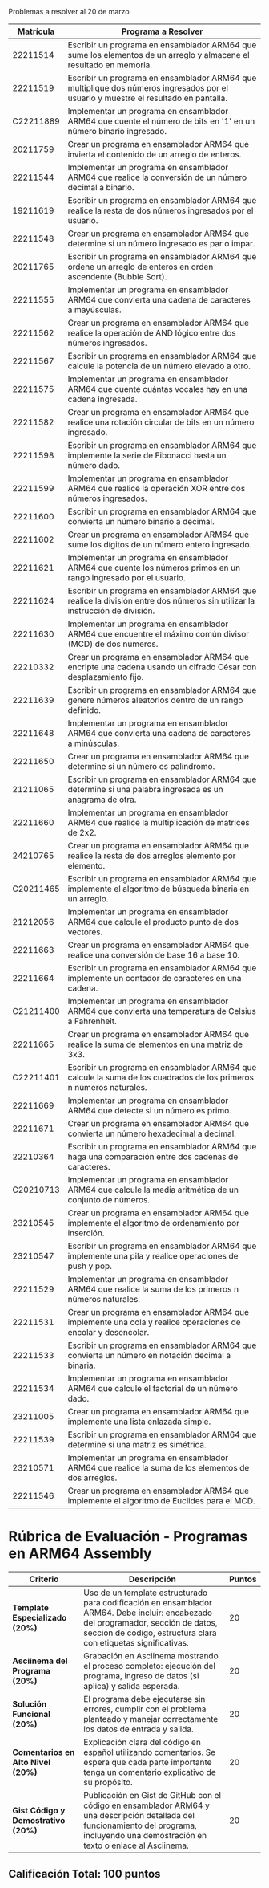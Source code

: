 Problemas a resolver al 20 de marzo


| Matrícula      | Programa a Resolver |
|---------------|--------------------|
| 22211514      | Escribir un programa en ensamblador ARM64 que sume los elementos de un arreglo y almacene el resultado en memoria. |
| 22211519      | Escribir un programa en ensamblador ARM64 que multiplique dos números ingresados por el usuario y muestre el resultado en pantalla. |
| C22211889     | Implementar un programa en ensamblador ARM64 que cuente el número de bits en '1' en un número binario ingresado. |
| 20211759      | Crear un programa en ensamblador ARM64 que invierta el contenido de un arreglo de enteros. |
| 22211544      | Implementar un programa en ensamblador ARM64 que realice la conversión de un número decimal a binario. |
| 19211619      | Escribir un programa en ensamblador ARM64 que realice la resta de dos números ingresados por el usuario. |
| 22211548      | Crear un programa en ensamblador ARM64 que determine si un número ingresado es par o impar. |
| 20211765      | Escribir un programa en ensamblador ARM64 que ordene un arreglo de enteros en orden ascendente (Bubble Sort). |
| 22211555      | Implementar un programa en ensamblador ARM64 que convierta una cadena de caracteres a mayúsculas. |
| 22211562      | Crear un programa en ensamblador ARM64 que realice la operación de AND lógico entre dos números ingresados. |
| 22211567      | Escribir un programa en ensamblador ARM64 que calcule la potencia de un número elevado a otro. |
| 22211575      | Implementar un programa en ensamblador ARM64 que cuente cuántas vocales hay en una cadena ingresada. |
| 22211582      | Crear un programa en ensamblador ARM64 que realice una rotación circular de bits en un número ingresado. |
| 22211598      | Escribir un programa en ensamblador ARM64 que implemente la serie de Fibonacci hasta un número dado. |
| 22211599      | Implementar un programa en ensamblador ARM64 que realice la operación XOR entre dos números ingresados. |
| 22211600      | Escribir un programa en ensamblador ARM64 que convierta un número binario a decimal. |
| 22211602      | Crear un programa en ensamblador ARM64 que sume los dígitos de un número entero ingresado. |
| 22211621      | Implementar un programa en ensamblador ARM64 que cuente los números primos en un rango ingresado por el usuario. |
| 22211624      | Escribir un programa en ensamblador ARM64 que realice la división entre dos números sin utilizar la instrucción de división. |
| 22211630      | Implementar un programa en ensamblador ARM64 que encuentre el máximo común divisor (MCD) de dos números. |
| 22210332      | Crear un programa en ensamblador ARM64 que encripte una cadena usando un cifrado César con desplazamiento fijo. |
| 22211639      | Escribir un programa en ensamblador ARM64 que genere números aleatorios dentro de un rango definido. |
| 22211648      | Implementar un programa en ensamblador ARM64 que convierta una cadena de caracteres a minúsculas. |
| 22211650      | Crear un programa en ensamblador ARM64 que determine si un número es palíndromo. |
| 21211065      | Escribir un programa en ensamblador ARM64 que determine si una palabra ingresada es un anagrama de otra. |
| 22211660      | Implementar un programa en ensamblador ARM64 que realice la multiplicación de matrices de 2x2. |
| 24210765      | Crear un programa en ensamblador ARM64 que realice la resta de dos arreglos elemento por elemento. |
| C20211465     | Escribir un programa en ensamblador ARM64 que implemente el algoritmo de búsqueda binaria en un arreglo. |
| 21212056      | Implementar un programa en ensamblador ARM64 que calcule el producto punto de dos vectores. |
| 22211663      | Crear un programa en ensamblador ARM64 que realice una conversión de base 16 a base 10. |
| 22211664      | Escribir un programa en ensamblador ARM64 que implemente un contador de caracteres en una cadena. |
| C21211400     | Implementar un programa en ensamblador ARM64 que convierta una temperatura de Celsius a Fahrenheit. |
| 22211665      | Crear un programa en ensamblador ARM64 que realice la suma de elementos en una matriz de 3x3. |
| C22211401     | Escribir un programa en ensamblador ARM64 que calcule la suma de los cuadrados de los primeros n números naturales. |
| 22211669      | Implementar un programa en ensamblador ARM64 que detecte si un número es primo. |
| 22211671      | Crear un programa en ensamblador ARM64 que convierta un número hexadecimal a decimal. |
| 22210364      | Escribir un programa en ensamblador ARM64 que haga una comparación entre dos cadenas de caracteres. |
| C20210713     | Implementar un programa en ensamblador ARM64 que calcule la media aritmética de un conjunto de números. |
| 23210545      | Crear un programa en ensamblador ARM64 que implemente el algoritmo de ordenamiento por inserción. |
| 23210547      | Escribir un programa en ensamblador ARM64 que implemente una pila y realice operaciones de push y pop. |
| 22211529      | Implementar un programa en ensamblador ARM64 que realice la suma de los primeros n números naturales. |
| 22211531      | Crear un programa en ensamblador ARM64 que implemente una cola y realice operaciones de encolar y desencolar. |
| 22211533      | Escribir un programa en ensamblador ARM64 que convierta un número en notación decimal a binaria. |
| 22211534      | Implementar un programa en ensamblador ARM64 que calcule el factorial de un número dado. |
| 23211005      | Crear un programa en ensamblador ARM64 que implemente una lista enlazada simple. |
| 22211539      | Escribir un programa en ensamblador ARM64 que determine si una matriz es simétrica. |
| 23210571      | Implementar un programa en ensamblador ARM64 que realice la suma de los elementos de dos arreglos. |
| 22211546      | Crear un programa en ensamblador ARM64 que implemente el algoritmo de Euclides para el MCD. |


# Rúbrica de Evaluación - Programas en ARM64 Assembly

| Criterio                          | Descripción                                                                                                                                 | Puntos |
|----------------------------------|-------------------------------------------------------------------------------------------------------------------------------------------|--------|
| **Template Especializado (20%)**  | Uso de un template estructurado para codificación en ensamblador ARM64. Debe incluir: encabezado del programador, sección de datos, sección de código, estructura clara con etiquetas significativas. | 20     |
| **Asciinema del Programa (20%)**  | Grabación en Asciinema mostrando el proceso completo: ejecución del programa, ingreso de datos (si aplica) y salida esperada.            | 20     |
| **Solución Funcional (20%)**      | El programa debe ejecutarse sin errores, cumplir con el problema planteado y manejar correctamente los datos de entrada y salida.        | 20     |
| **Comentarios en Alto Nivel (20%)** | Explicación clara del código en español utilizando comentarios. Se espera que cada parte importante tenga un comentario explicativo de su propósito. | 20     |
| **Gist Código y Demostrativo (20%)** | Publicación en Gist de GitHub con el código en ensamblador ARM64 y una descripción detallada del funcionamiento del programa, incluyendo una demostración en texto o enlace al Asciinema. | 20     |

## **Calificación Total: 100 puntos**
